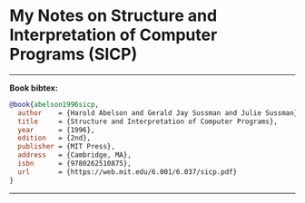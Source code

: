 # My Notes on Structure and Interpretation of Computer Programs (SICP)

---

**Book bibtex:**
```bibtex
@book{abelson1996sicp,
  author    = {Harold Abelson and Gerald Jay Sussman and Julie Sussman},
  title     = {Structure and Interpretation of Computer Programs},
  year      = {1996},
  edition   = {2nd},
  publisher = {MIT Press},
  address   = {Cambridge, MA},
  isbn      = {9780262510875},
  url       = {https://web.mit.edu/6.001/6.037/sicp.pdf}
}
```

---
